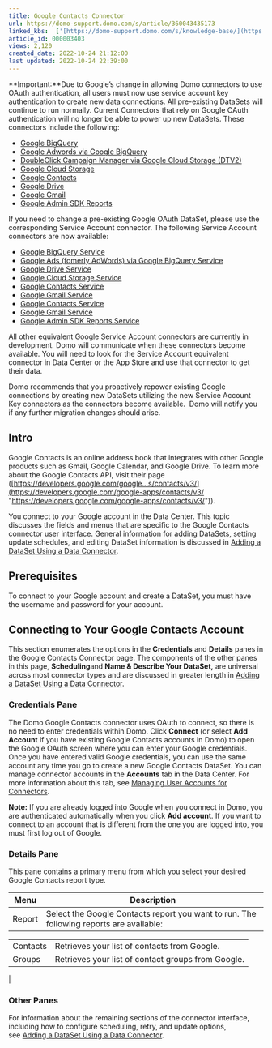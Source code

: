 ```yaml
---
title: Google Contacts Connector
url: https://domo-support.domo.com/s/article/360043435173
linked_kbs:  ['[https://domo-support.domo.com/s/knowledge-base/](https://domo-support.domo.com/s/knowledge-base/)', '[https://domo-support.domo.com/s/](https://domo-support.domo.com/s/)', '[https://domo-support.domo.com/s/topic/0TO5w000000ZammGAC](https://domo-support.domo.com/s/topic/0TO5w000000ZammGAC)', '[https://domo-support.domo.com/s/topic/0TO5w000000ZanLGAS](https://domo-support.domo.com/s/topic/0TO5w000000ZanLGAS)', '[https://domo-support.domo.com/s/topic/0TO5w000000ZaoQGAS](https://domo-support.domo.com/s/topic/0TO5w000000ZaoQGAS)', '[https://domo-support.domo.com/s/article/360042928734](https://domo-support.domo.com/s/article/360042928734)', '[https://domo-support.domo.com/s/article/360043431293](https://domo-support.domo.com/s/article/360043431293)', '[https://domo-support.domo.com/s/article/360042926694](https://domo-support.domo.com/s/article/360042926694)', '[https://domo-support.domo.com/s/article/360043433313](https://domo-support.domo.com/s/article/360043433313)', '[https://domo-support.domo.com/s/article/360043435173](https://domo-support.domo.com/s/article/360043435173)', '[https://domo-support.domo.com/s/article/360043436613](https://domo-support.domo.com/s/article/360043436613)', '[https://domo-support.domo.com/s/article/360042930594](https://domo-support.domo.com/s/article/360042930594)', '[https://domo-support.domo.com/s/article/360042928714](https://domo-support.domo.com/s/article/360042928714)', '[https://domo-support.domo.com/s/article/360043436593](https://domo-support.domo.com/s/article/360043436593)', '[https://domo-support.domo.com/s/article/360043431253](https://domo-support.domo.com/s/article/360043431253)', '[https://domo-support.domo.com/s/article/360042932014](https://domo-support.domo.com/s/article/360042932014)', '[https://domo-support.domo.com/s/article/360042928774](https://domo-support.domo.com/s/article/360042928774)', '[https://domo-support.domo.com/s/article/360042930574](https://domo-support.domo.com/s/article/360042930574)', '[https://domo-support.domo.com/s/article/360043435193](https://domo-support.domo.com/s/article/360043435193)', '[https://domo-support.domo.com/s/article/360043433273](https://domo-support.domo.com/s/article/360043433273)', '[https://domo-support.domo.com/s/article/360042926274](https://domo-support.domo.com/s/article/360042926274)', '[https://domo-support.domo.com/s/article/360042926054](https://domo-support.domo.com/s/article/360042926054)', '[https://domo-support.domo.com/s/topic/0TO5w000000ZaoQGAS/api-connectors](https://domo-support.domo.com/s/topic/0TO5w000000ZaoQGAS/api-connectors)', '[https://domo-support.domo.com/s/article/360043429933](https://domo-support.domo.com/s/article/360043429933)', '[https://domo-support.domo.com/s/article/360043429953](https://domo-support.domo.com/s/article/360043429953)', '[https://domo-support.domo.com/s/article/360042925494](https://domo-support.domo.com/s/article/360042925494)', '[https://domo-support.domo.com/s/article/360043429913](https://domo-support.domo.com/s/article/360043429913)', '[https://domo-support.domo.com/s/article/4408174643607](https://domo-support.domo.com/s/article/4408174643607)', '[https://domo-support.domo.com/s/login/](https://domo-support.domo.com/s/login/)']
article_id: 000003403
views: 2,120
created_date: 2022-10-24 21:12:00
last updated: 2022-10-24 22:39:00
---
```






 


**Important:**Due to Google’s change in allowing Domo connectors to use OAuth authentication, all users must now use service account key authentication to create new data connections. All pre-existing DataSets will continue to run normally. Current Connectors that rely on Google OAuth authentication will no longer be able to power up new DataSets. These connectors include the following:
* [Google BigQuery](/s/article/360042928734 "Google BigQuery Connector")
* [Google Adwords via Google BigQuery](/s/article/360043431293 "Google AdWords via Google BigQuery Connector")
* [DoubleClick Campaign Manager via Google Cloud Storage (DTV2)](/s/article/360042926694 "DoubleClick Campaign Manager via Google Cloud Storage (DTV2) Connector")
* [Google Cloud Storage](/s/article/360043433313 "Google Cloud Storage Connector")
* [Google Contacts](/s/article/360043435173 "Google Contacts Connector")
* [Google Drive](/s/article/360043436613 "Google Drive Connector")
* [Google Gmail](/s/article/360042930594 "Google Gmail Connector")
* [Google Admin SDK Reports](/s/article/360042928714 "Google Admin SDK Reports Connector")


If you need to change a pre-existing Google OAuth DataSet, please use the corresponding Service Account connector. The following Service Account connectors are now available:


* [Google BigQuery Service](/s/article/360043436593 "Google BigQuery Service Connector")
* [Google Ads (fomerly AdWords) via Google BigQuery Service](/s/article/360043431253 "Google Ads via Google BigQuery Service Connector")
* [Google Drive Service](/s/article/360042932014 "Google Drive Service Connector")
* [Google Cloud Storage Service](/s/article/360042928774 "Google Cloud Storage Service Connector")
* [Google Contacts Service](/s/article/360042930574 "Google Contacts Service Connector")
* [Google Gmail Service](/s/article/360043435193 "Google Gmail Service Connector")
* [Google Contacts Service](/s/article/360042930574 "Google Contacts Service Connector")
* [Google Gmail Service](/s/article/360043435193 "Google Gmail Service Connector")
* [Google Admin SDK Reports Service](/s/article/360043433273 "Google Admin SDK Reports Service Connector")


All other equivalent Google Service Account connectors are currently in development. Domo will communicate when these connectors become available. You will need to look for the Service Account equivalent connector in Data Center or the App Store and use that connector to get their data.  
   
 Domo recommends that you proactively repower existing Google connections by creating new DataSets utilizing the new Service Account Key connectors as the connectors become available.  Domo will notify you if any further migration changes should arise.  






Intro
-----


Google Contacts is an online address book that integrates with other Google products such as Gmail, Google Calendar, and Google Drive. To learn more about the Google Contacts API, visit their page ([https://developers.google.com/google...s/contacts/v3/](https://developers.google.com/google-apps/contacts/v3/ "https://developers.google.com/google-apps/contacts/v3/")).  


You connect to your Google account in the Data Center. This topic discusses the fields and menus that are specific to the Google Contacts connector user interface. General information for adding DataSets, setting update schedules, and editing DataSet information is discussed in [Adding a DataSet Using a Data Connector](/s/article/360042926274).


Prerequisites
-------------


To connect to your Google account and create a DataSet, you must have the username and password for your account.


Connecting to Your Google Contacts Account
------------------------------------------


This section enumerates the options in the **Credentials** and **Details** panes in the Google Contacts Connector page. The components of the other panes in this page, **Scheduling**and **Name & Describe Your DataSet,** are universal across most connector types and are discussed in greater length in [Adding a DataSet Using a Data Connector](/s/article/360042926274).


### Credentials Pane


The Domo Google Contacts connector uses OAuth to connect, so there is no need to enter credentials within Domo. Click **Connect** (or select **Add Account** if you have existing Google Contacts accounts in Domo) to open the Google OAuth screen where you can enter your Google credentials. Once you have entered valid Google credentials, you can use the same account any time you go to create a new Google Contacts DataSet. You can manage connector accounts in the **Accounts** tab in the Data Center. For more information about this tab, see [Managing User Accounts for Connectors](/s/article/360042926054 "Managing User Accounts for Connectors").




 


**Note:** If you are already logged into Google when you connect in Domo, you are authenticated automatically when you click **Add account**. If you want to connect to an account that is different from the one you are logged into, you must first log out of Google.



### Details Pane


This pane contains a primary menu from which you select your desired Google Contacts report type.




| Menu | Description |
| --- | --- |
| Report | Select the Google Contacts report you want to run. The following reports are available:

|  |  |
| --- | --- |
| Contacts | Retrieves your list of contacts from Google. |
| Groups | Retrieves your list of contact groups from Google. |

 |


### Other Panes


For information about the remaining sections of the connector interface, including how to configure scheduling, retry, and update options, see [Adding a DataSet Using a Data Connector](/s/article/360042926274).

